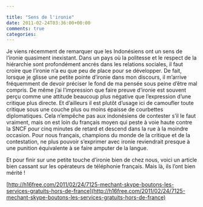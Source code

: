 ```yaml
---

title: "Sens de l'ironie"
date: 2011-02-24T03:36:00+00:00
comments: true
categories: 
---
```


Je viens récemment de remarquer que les Indonésiens ont un sens de l’ironie quasiment inexistant. Dans un pays où la politesse et le respect de la hiérarchie sont profondément ancrés dans les relations sociales, il faut croire que l’ironie n’a eu que peu de place pour se développer. De fait, lorsque je glisse une petite pointe d’ironie dans mon discours, il m’arrive fréquemment de devoir préciser le fond de ma pensée sous peine d’être mal compris. De même j’ai l’impression que faire preuve d’ironie est souvent perçu comme une attitude beaucoup plus négative que l’expression d’une critique plus directe. Et d’ailleurs il est plutôt d’usage ici de camoufler toute critique sous une couche plus ou moins épaisse de courbettes diplomatiques. Cela n’empêche pas aux indonésiens de contester s’il le faut vraiment, mais on est loin du français moyen qui peste à voie haute contre la SNCF pour cinq minutes de retard et descend dans la rue à la moindre occasion. Pour nous français, champions du monde de la critique et de la contestation, ne plus pouvoir s’exprimer avec ironie reviendrait presque à une punition équivalente à se faire amputer de la langue.

Et pour finir sur une petite touche d’ironie bien de chez nous, voici un article bien cassant sur les opérateurs de téléphonie français. Mais là, ils l’ont bien mérité ! 
 
[http://h16free.com/2011/02/24/7125-mechant-skype-boutons-les-services-gratuits-hors-de-france](http://h16free.com/2011/02/24/7125-mechant-skype-boutons-les-services-gratuits-hors-de-france)
